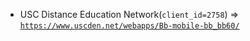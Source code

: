  - USC Distance Education Network(`client_id=2758`) => [`https://www.uscden.net/webapps/Bb-mobile-bb_bb60/`](https://www.uscden.net/webapps/Bb-mobile-bb_bb60/)
